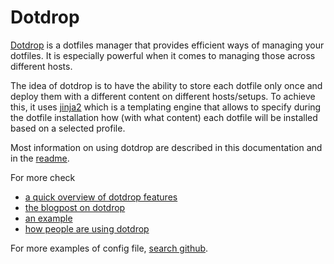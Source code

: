# Dotdrop

[Dotdrop](https://deadc0de.re/dotdrop/) is a dotfiles manager that provides efficient ways of managing your dotfiles.
It is especially powerful when it comes to managing those across different hosts.

The idea of dotdrop is to have the ability to store each dotfile only once and deploy them with a different
content on different hosts/setups.
To achieve this, it uses [jinja2](https://palletsprojects.com/p/jinja/) which is a templating engine that allows to specify
during the dotfile installation how (with what content) each dotfile will be installed based on a selected profile.

Most information on using dotdrop are described in this documentation
and in the [readme](https://github.com/deadc0de6/dotdrop/blob/master/README.md).

For more check

* [a quick overview of dotdrop features](https://deadc0de.re/dotdrop/)
* [the blogpost on dotdrop](https://deadc0de.re/articles/dotfiles.html)
* [an example](https://github.com/deadc0de6/dotdrop#getting-started)
* [how people are using dotdrop](misc/people-using-dotdrop.md)

For more examples of config file, [search github](https://github.com/search?q=filename%3Aconfig.yaml+dotdrop&type=Code).
